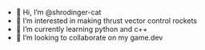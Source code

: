 - 👋 Hi, I’m @shrodinger-cat
- 👀 I’m interested in making thrust vector control rockets
- 🌱 I’m currently learning python and c++
- 💞️ I’m looking to collaborate on my game.dev

<!---
shrodinger-cat/shrodinger-cat is a ✨ special ✨ repository because its `README.md` (this file) appears on your GitHub profile.
You can click the Preview link to take a look at your changes.
--->
